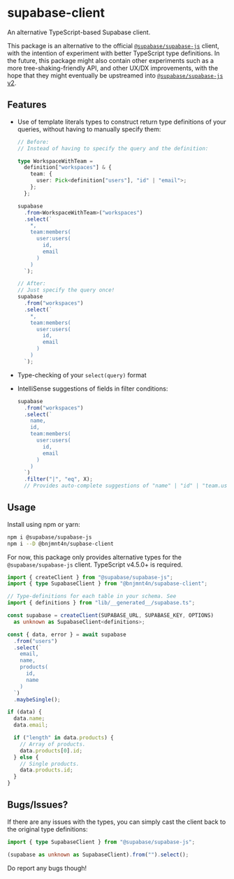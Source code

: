 # supabase-client

An alternative TypeScript-based Supabase client.

This package is an alternative to the official [`@supabase/supabase-js`](https://github.com/supabase/supabase-js) client, with the intention of experiment with better TypeScript type definitions. In the future, this package might also contain other experiments such as a more tree-shaking-friendly API, and other UX/DX improvements, with the hope that they might eventually be upstreamed into [`@supabase/supabase-js` v2](https://github.com/supabase/supabase-js/issues/170).

## Features

- Use of template literals types to construct return type definitions of your queries, without having to manually specify them:

    ```ts
    // Before:
    // Instead of having to specify the query and the definition:

    type WorkspaceWithTeam =
      definition["workspaces"] & {
        team: {
          user: Pick<definition["users"], "id" | "email">;
        };
      };

    supabase
      .from<WorkspaceWithTeam>("workspaces")
      .select(`
        *,
        team:members(
          user:users(
            id,
            email
          )
        )
      `);

    // After:
    // Just specify the query once!
    supabase
      .from("workspaces")
      .select(`
        *,
        team:members(
          user:users(
            id,
            email
          )
        )
      `);
    ```
- Type-checking of your `select(query)` format
- IntelliSense suggestions of fields in filter conditions:

    ```ts
    supabase
      .from("workspaces")
      .select(`
        name,
        id,
        team:members(
          user:users(
            id,
            email
          )
        )
      `)
      .filter("|", "eq", X);
      // Provides auto-complete suggestions of "name" | "id" | "team.user.id" | "team.user.email"
    ```

## Usage

Install using npm or yarn:

```sh
npm i @supabase/supabase-js 
npm i --D @bnjmnt4n/supbase-client
```

For now, this package only provides alternative types for the `@supabase/supabase-js` client. TypeScript v4.5.0+ is required.

```ts
import { createClient } from "@supabase/supabase-js";
import { type SupabaseClient } from "@bnjmnt4n/supabase-client";

// Type-definitions for each table in your schema. See 
import { definitions } from "lib/__generated__/supabase.ts";

const supabase = createClient(SUPABASE_URL, SUPABASE_KEY, OPTIONS)
  as unknown as SupabaseClient<definitions>;

const { data, error } = await supabase
  .from("users")
  .select(`
    email,
    name,
    products(
      id,
      name
    )
  `)
  .maybeSingle();

if (data) {
  data.name;
  data.email;

  if ("length" in data.products) {
    // Array of products.
    data.products[0].id;
  } else {
    // Single products.
    data.products.id;
  }
}
```

## Bugs/Issues?

If there are any issues with the types, you can simply cast the client back to the original type definitions:

```ts
import { type SupabaseClient } from "@supabase/supabase-js";

(supabase as unknown as SupabaseClient).from("").select();
```

Do report any bugs though!

